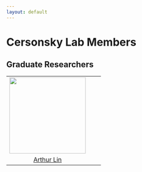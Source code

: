 ```yaml
---
layout: default
---
```

# Cersonsky Lab Members
## Graduate Researchers

|      |      |      |
|:----:|:----:|:----:|
|<a href='/website/members/arthur_lin'><img src='/website/assets/img/arthur_lin.png' style='height:200px'></a>| | |
|<a href="/website/members/arthur_lin">Arthur Lin</a>| | |
